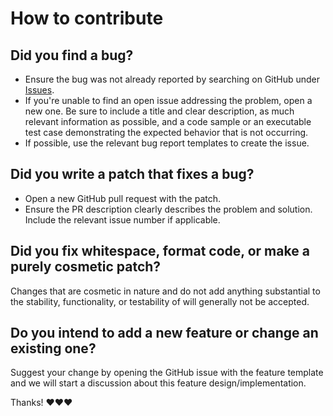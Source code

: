 # How to contribute

## Did you find a bug?

-   Ensure the bug was not already reported by searching on GitHub under [Issues](https://github.com/alpacahq/alpaca-trade-api-csharp/issues).
-   If you're unable to find an open issue addressing the problem, open a new one. Be sure to include a title and clear description, as much relevant information as possible, and a code sample or an executable test case demonstrating the expected behavior that is not occurring.
-   If possible, use the relevant bug report templates to create the issue.

## Did you write a patch that fixes a bug?

-   Open a new GitHub pull request with the patch.
-   Ensure the PR description clearly describes the problem and solution. Include the relevant issue number if applicable.

## Did you fix whitespace, format code, or make a purely cosmetic patch?

Changes that are cosmetic in nature and do not add anything substantial to the stability, functionality, or testability of will generally not be accepted.

## Do you intend to add a new feature or change an existing one?

Suggest your change by opening the GitHub issue with the feature template and we will start a discussion about this feature design/implementation.

Thanks! ❤️❤️❤️
